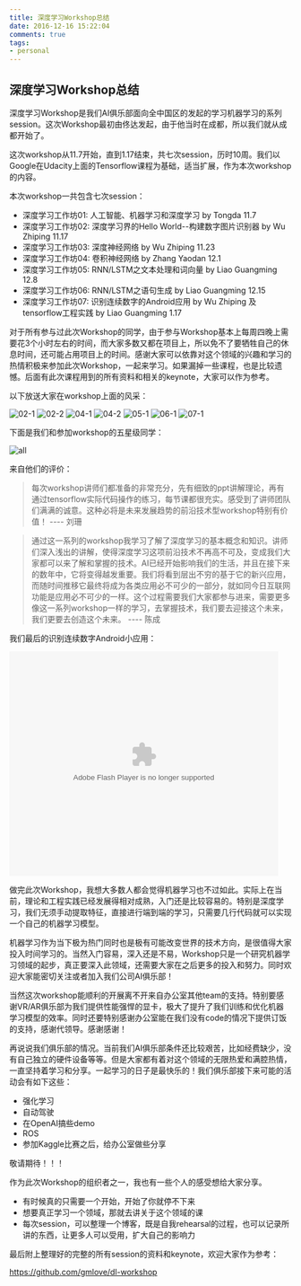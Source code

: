 ```yaml
---
title: 深度学习Workshop总结
date: 2016-12-16 15:22:04
comments: true
tags:
- personal
---
```


## 深度学习Workshop总结

深度学习Workshop是我们AI俱乐部面向全中国区的发起的学习机器学习的系列session。这次Workshop最初由佟达发起，由于他当时在成都，所以我们就从成都开始了。

这次workshop从11.7开始，直到1.17结束，共七次session，历时10周。我们以Google在Udacity上面的Tensorflow课程为基础，适当扩展，作为本次workshop的内容。

本次workshop一共包含七次session：

<!-- more -->

- 深度学习工作坊01: 人工智能、机器学习和深度学习 by Tongda 11.7
- 深度学习工作坊02: 深度学习界的Hello World--构建数字图片识别器 by Wu Zhiping 11.17
- 深度学习工作坊03: 深度神经网络 by Wu Zhiping 11.23
- 深度学习工作坊04: 卷积神经网络 by Zhang Yaodan 12.1
- 深度学习工作坊05: RNN/LSTM之文本处理和词向量 by Liao Guangming 12.8
- 深度学习工作坊06: RNN/LSTM之语句生成 by Liao Guangming 12.15
- 深度学习工作坊07: 识别连续数字的Android应用 by Wu Zhiping 及 tensorflow工程实践 by Liao Guangming 1.17

对于所有参与过此次Workshop的同学，由于参与Workshop基本上每周四晚上需要花3个小时左右的时间，而大家多数又都在项目上，所以免不了要牺牲自己的休息时间，还可能占用项目上的时间。感谢大家可以依靠对这个领域的兴趣和学习的热情积极来参加此次Workshop，一起来学习。如果漏掉一些课程，也是比较遗憾。后面有此次课程用到的所有资料和相关的keynote，大家可以作为参考。

以下放送大家在workshop上面的风采：

![02-1](/attaches/2016/2016-12-16-dl-workshop-summary/02-1.jpeg)
![02-2](/attaches/2016/2016-12-16-dl-workshop-summary/02-2.jpeg)
![04-1](/attaches/2016/2016-12-16-dl-workshop-summary/04-1.jpeg)
![04-2](/attaches/2016/2016-12-16-dl-workshop-summary/04-2.jpeg)
![05-1](/attaches/2016/2016-12-16-dl-workshop-summary/05-1.jpeg)
![06-1](/attaches/2016/2016-12-16-dl-workshop-summary/06-1.jpeg)
![07-1](/attaches/2016/2016-12-16-dl-workshop-summary/07-1.jpeg)

下面是我们和参加workshop的五星级同学：

![all](/attaches/2016/2016-12-16-dl-workshop-summary/all.jpeg)

来自他们的评价：

> 每次workshop讲师们都准备的非常充分，先有细致的ppt讲解理论，再有通过tensorflow实际代码操作的练习，每节课都很充实。感受到了讲师团队们满满的诚意。这种必将是未来发展趋势的前沿技术型workshop特别有价值！ ---- 刘珊

> 通过这一系列的workshop我学习了解了深度学习的基本概念和知识。讲师们深入浅出的讲解，使得深度学习这项前沿技术不再高不可及，变成我们大家都可以来了解和掌握的技术。AI已经开始影响我们的生活，并且在接下来的数年中，它将变得越发重要。我们将看到层出不穷的基于它的新兴应用，而随时间推移它最终将成为各类应用必不可少的一部分，就如同今日互联网功能是应用必不可少的一样。这个过程需要我们大家都参与进来，需要更多像这一系列workshop一样的学习，去掌握技术，我们要去迎接这个未来，我们更要去创造这个未来。 ---- 陈成

我们最后的识别连续数字Android小应用：

<embed src='http://player.youku.com/player.php/sid/XMjQ4MTI5OTcwMA==/v.swf' allowFullScreen='true' quality='high' width='480' height='400' align='middle' allowScriptAccess='always' type='application/x-shockwave-flash'></embed>

做完此次Workshop，我想大多数人都会觉得机器学习也不过如此。实际上在当前，理论和工程实践已经发展得相对成熟，入门还是比较容易的。特别是深度学习，我们无须手动提取特征，直接进行端到端的学习，只需要几行代码就可以实现一个自己的机器学习模型。

机器学习作为当下极为热门同时也是极有可能改变世界的技术方向，是很值得大家投入时间学习的。当然入门容易，深入还是不易，Workshop只是一个研究机器学习领域的起步，真正要深入此领域，还需要大家在之后更多的投入和努力。同时欢迎大家能密切关注或者加入我们公司AI俱乐部！

当然这次workshop能顺利的开展离不开来自办公室其他team的支持。特别要感谢VR/AR俱乐部为我们提供性能强悍的显卡，极大了提升了我们训练和优化机器学习模型的效率。同时还要特别感谢办公室能在我们没有code的情况下提供订饭的支持，感谢代领导。感谢感谢！

再说说我们俱乐部的情况。当前我们AI俱乐部条件还比较艰苦，比如经费缺少，没有自己独立的硬件设备等等。但是大家都有着对这个领域的无限热爱和满腔热情，一直坚持着学习和分享。一起学习的日子是最快乐的！我们俱乐部接下来可能的活动会有如下这些：

- 强化学习
- 自动驾驶
- 在OpenAI搞些demo
- ROS
- 参加Kaggle比赛之后，给办公室做些分享

敬请期待！！！

作为此次Workshop的组织者之一，我也有一些个人的感受想给大家分享。

- 有时候真的只需要一个开始，开始了你就停不下来
- 想要真正学习一个领域，那就去讲关于这个领域的课
- 每次session，可以整理一个博客，既是自我rehearsal的过程，也可以记录所讲的东西，让更多人可以受用，扩大自己的影响力

最后附上整理好的完整的所有session的资料和keynote，欢迎大家作为参考：

https://github.com/gmlove/dl-workshop

